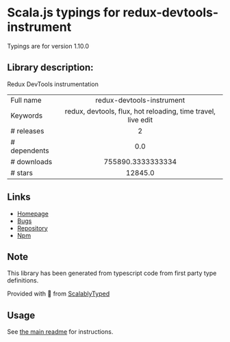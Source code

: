 
# Scala.js typings for redux-devtools-instrument

Typings are for version 1.10.0

## Library description:
Redux DevTools instrumentation

|                    |                 |
| ------------------ | :-------------: |
| Full name          | redux-devtools-instrument |
| Keywords           | redux, devtools, flux, hot reloading, time travel, live edit |
| # releases         | 2 |
| # dependents       | 0.0 |
| # downloads        | 755890.3333333334 |
| # stars            | 12845.0 |

## Links
- [Homepage](https://github.com/reduxjs/redux-devtools/tree/master/packages/redux-devtools-instrument)
- [Bugs](https://github.com/reduxjs/redux-devtools/issues)
- [Repository](https://github.com/reduxjs/redux-devtools)
- [Npm](https://www.npmjs.com/package/redux-devtools-instrument)
    


## Note
This library has been generated from typescript code from first party type definitions.

Provided with :purple_heart: from [ScalablyTyped](https://github.com/oyvindberg/ScalablyTyped)

## Usage
See [the main readme](../../readme.md) for instructions.


